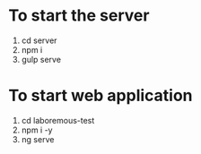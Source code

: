 # To start the server
1. cd server 
2. npm i
3. gulp serve


# To start web application
1. cd laboremous-test
2. npm i -y
3. ng serve

